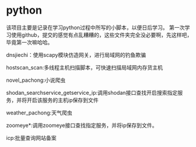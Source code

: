 # python
该项目主要是记录在学习python过程中所写的小脚本，以便日后学习。
第一次学习使用github，提交的感觉有点乱糟糟的，这些文件夹完全没必要啊，先这样吧，毕竟第一次嘛哈哈。

dnsjiechi：使用scapy模块仿造网关，进行局域网的钓鱼欺骗

hostscan_scan:多线程主机扫描脚本，可快速扫描局域网内存货主机

novel_pachong:小说爬虫

shodan_searchservice_getservice_ip:调用shodan接口查找开启搜索指定服务，并将开启该服务的主机ip保存到文件

weather_pachong:天气爬虫

zoomeye*:调用zoomeye接口查找指定服务，并将ip保存到文件。

icp:批量查询网站备案
